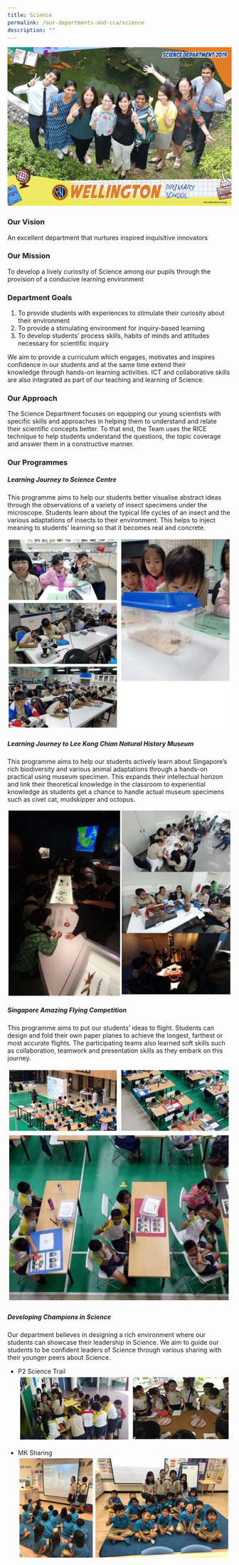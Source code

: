 ```yaml
---
title: Science
permalink: /our-departments-and-cca/science
description: ""
---
```

![](/images/scienc.jpg)

### Our Vision

An excellent department that nurtures inspired inquisitive innovators  

### Our Mission

To develop a lively curiosity of Science among our pupils through the provision of a conducive learning environment

### Department Goals
1. To provide students with experiences to stimulate their curiosity about their environment  
2. To provide a stimulating environment for inquiry-based learning
3. To develop students’ process skills, habits of minds and attitudes necessary for scientific inquiry

We aim to provide a curriculum which engages, motivates and inspires confidence in our students and at the same time extend their knowledge through hands-on learning activities. ICT and collaborative skills are also integrated as part of our teaching and learning of Science.

### Our Approach

The Science Department focuses on equipping our young scientists with specific skills and approaches in helping them to understand and relate their scientific concepts better. To that end, the Team uses the RICE technique to help students understand the questions, the topic coverage and answer them in a constructive manner.

### Our Programmes

##### Learning Journey to Science Centre

This programme aims to help our students better visualise abstract ideas through the observations of a variety of insect specimens under the microscope. Students learn about the typical life cycles of an insect and the various adaptations of insects to their environment. This helps to inject meaning to students’ learning so that it becomes real and concrete.

![](/images/learning%20journey.jpg)

##### Learning Journey to Lee Kong Chian Natural History Museum

This programme aims to help our students actively learn about Singapore’s rich biodiversity and various animal adaptations through a hands-on practical using museum specimen. This expands their intellectual horizon and link their theoretical knowledge in the classroom to experiential knowledge as students get a chance to handle actual museum specimens such as civet cat, mudskipper and octopus.

![](/images/learning.jpg)

##### Singapore Amazing Flying Competition

This programme aims to put our students’ ideas to flight. Students can design and fold their own paper planes to achieve the longest, farthest or most accurate flights. The participating teams also learned soft skills such as collaboration, teamwork and presentation skills as they embark on this journey.

![](/images/tables.jpg)

##### Developing Champions in Science

Our department believes in designing a rich environment where our students can showcase their leadership in Science. We aim to guide our students to be confident leaders of Science through various sharing with their younger peers about Science.

* P2 Science Trail
![](/images/p2%20trial.jpg)

* MK Sharing
![](/images/mk%20sharing.jpg)